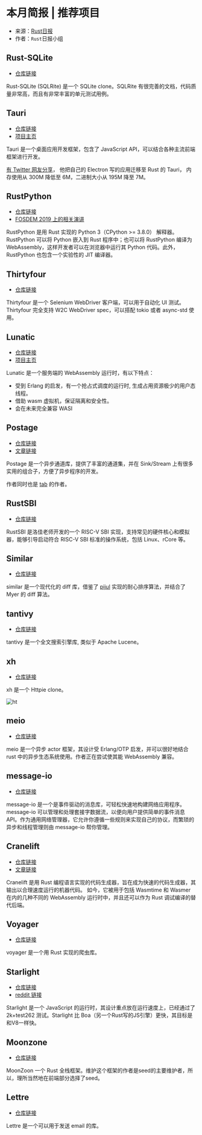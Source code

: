 # 本月简报 | 推荐项目

- 来源：[Rust日报](https://rustcc.cn/section?id=f4703117-7e6b-4caf-aa22-a3ad3db6898f)
- 作者：`Rust`日报小组

## Rust-SQLite

- [仓库链接](https://github.com/joaoh82/rust_sqlite)

Rust-SQLite (SQLRite) 是一个 SQLite clone。SQLRite 有很完善的文档，代码质量非常高，而且有非常丰富的单元测试用例。

## Tauri

- [仓库链接](https://github.com/tauri-apps/tauri)
- [项目主页](https://tauri.studio/en/)

Tauri 是一个桌面应用开发框架，包含了 JavaScript API，可以结合各种主流前端框架进行开发。

[有 Twitter 网友分享](https://twitter.com/victorhqc/status/1356990383792791555)，
他把自己的 Electron 写的应用迁移至 Rust 的 Tauri，
内存使用从 300M 降低至 6M，二进制大小从 195M 降至 7M。

## RustPython

- [仓库链接](https://github.com/RustPython/RustPython) 
- [FOSDEM 2019 上的相关演讲](https://www.youtube.com/watch?v=nJDY9ASuiLc)

RustPython 是用 Rust 实现的 Python 3（CPython >= 3.8.0） 解释器。 RustPython 可以将 Python 嵌入到 Rust 程序中；也可以将 RustPython 编译为 WebAssembly，这样开发者可以在浏览器中运行其 Python 代码。此外，RustPython 也包含一个实验性的 JIT 编译器。

## Thirtyfour

- [仓库链接](https://github.com/stevepryde/thirtyfour)

Thirtyfour 是一个 Selenium WebDriver 客户端，可以用于自动化 UI 测试。Thirtyfour 完全支持 W2C WebDriver spec，可以搭配 tokio 或者 async-std 使用。

## Lunatic

- [仓库链接](https://github.com/lunatic-solutions/lunatic)
- [项目主页](https://lunatic.solutions/)

Lunatic 是一个服务端的 WebAssembly 运行时，有以下特点：

- 受到 Erlang 的启发，有一个抢占式调度的运行时, 生成占用资源极少的用户态线程。
- 借助 wasm 虚拟机，保证隔离和安全性。
- 会在未来完全兼容 WASI 

## Postage

- [仓库链接](https://github.com/austinjones/postage-rs) 
- [文章链接](https://implaustin.hashnode.dev/announcing-postage)

Postage 是一个异步通道库，提供了丰富的通道集，并在 Sink/Stream 上有很多实用的组合子，方便了异步程序的开发。

作者同时也是 [tab](https://github.com/austinjones/tab-rs/) 的作者。

## RustSBI

- [仓库链接](https://github.com/luojia65/rustsbi)

RustSBI 是洛佳老师开发的一个 RISC-V SBI 实现，支持常见的硬件核心和模拟器，能够引导启动符合 RISC-V SBI 标准的操作系统，包括 Linux、rCore 等。

## Similar

- [仓库链接](https://github.com/mitsuhiko/similar)

similar 是一个现代化的 diff 库，借鉴了 [pijul](https://pijul.org/) 实现的耐心排序算法，并结合了 Myer 的 diff 算法。

## tantivy

- [仓库链接](https://github.com/tantivy-search/tantivy)

tantivy 是一个全文搜索引擎库, 类似于 Apache Lucene。

## xh

- [仓库链接](https://github.com/ducaale/xh)

xh 是一个 Httpie clone。

![ht](https://github.com/ducaale/xh/raw/master/assets/xh-demo.gif)

## meio

- [仓库链接](https://github.com/rillrate/meio)

meio 是一个异步 actor 框架，其设计受 Erlang/OTP 启发，并可以很好地结合 rust 中的异步生态系统使用。作者正在尝试使其能 WebAssembly 兼容。

## message-io

- [仓库链接](https://github.com/lemunozm/message-io)

message-io 是一个是事件驱动的消息库，可轻松快速地构建网络应用程序。message-io 可以管理和处理套接字数据流，以便向用户提供简单的事件消息 API。作为通用网络管理器，它允许你遵循一些规则来实现自己的协议，而繁琐的异步和线程管理则由 message-io 帮你管理。 

## Cranelift

- [仓库链接](https://github.com/bytecodealliance/wasmtime/tree/main/cranelift)
- [文章链接](https://blog.benj.me/2021/02/17/cranelift-codegen-primer/)

Cranelift 是用 Rust 编程语言实现的代码生成器，旨在成为快速的代码生成器，其输出以合理速度运行的机器代码。
如今，它被用于包括 Wasmtime 和 Wasmer 在内的几种不同的 WebAssembly 运行时中，并且还可以作为 Rust 调试编译的替代后端。

## Voyager

- [仓库链接](https://github.com/mattsse/voyager)

voyager 是一个用 Rust 实现的爬虫库。

## Starlight

- [仓库链接](https://github.com/Starlight-JS/Starlight)
- [reddit 链接](https://github.com/Starlight-JS/Starlight)

Starlight 是一个 JavaScript 的运行时，其设计重点放在运行速度上，已经通过了 2k+test262 测试。Starlight 比 Boa（另一个Rust写的JS引擎）更快，其目标是和V8一样快。

## Moonzone

- [仓库链接](https://github.com/MoonZoon/MoonZoon)

MoonZoon 一个 Rust 全栈框架。维护这个框架的作者是seed的主要维护者，所以，理所当然地在前端部分选择了seed。

## Lettre

- [仓库链接](https://github.com/lettre/lettre)

Lettre 是一个可以用于发送 email 的库。

